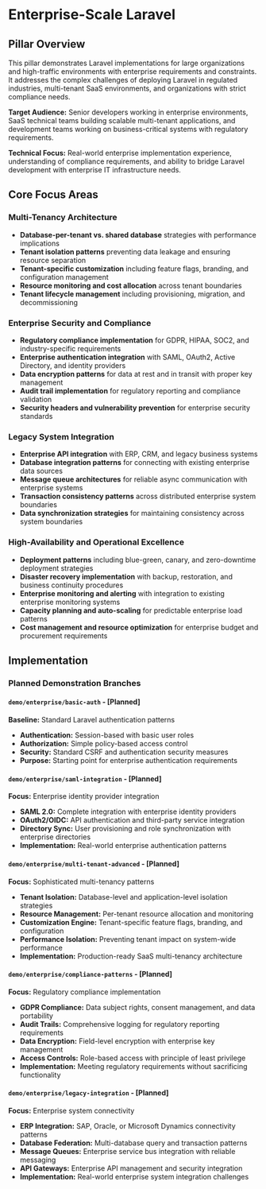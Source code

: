 # Enterprise-Scale Laravel

## Pillar Overview

This pillar demonstrates Laravel implementations for large organizations and high-traffic environments with enterprise
requirements and constraints. It addresses the complex challenges of deploying Laravel in regulated industries,
multi-tenant SaaS environments, and organizations with strict compliance needs.

**Target Audience:** Senior developers working in enterprise environments, SaaS technical teams building scalable
multi-tenant applications, and development teams working on business-critical systems with regulatory requirements.

**Technical Focus:** Real-world enterprise implementation experience, understanding of compliance requirements, and
ability to bridge Laravel development with enterprise IT infrastructure needs.

## Core Focus Areas

### Multi-Tenancy Architecture

- **Database-per-tenant vs. shared database** strategies with performance implications
- **Tenant isolation patterns** preventing data leakage and ensuring resource separation
- **Tenant-specific customization** including feature flags, branding, and configuration management
- **Resource monitoring and cost allocation** across tenant boundaries
- **Tenant lifecycle management** including provisioning, migration, and decommissioning

### Enterprise Security and Compliance

- **Regulatory compliance implementation** for GDPR, HIPAA, SOC2, and industry-specific requirements
- **Enterprise authentication integration** with SAML, OAuth2, Active Directory, and identity providers
- **Data encryption patterns** for data at rest and in transit with proper key management
- **Audit trail implementation** for regulatory reporting and compliance validation
- **Security headers and vulnerability prevention** for enterprise security standards

### Legacy System Integration

- **Enterprise API integration** with ERP, CRM, and legacy business systems
- **Database integration patterns** for connecting with existing enterprise data sources
- **Message queue architectures** for reliable async communication with enterprise systems
- **Transaction consistency patterns** across distributed enterprise system boundaries
- **Data synchronization strategies** for maintaining consistency across system boundaries

### High-Availability and Operational Excellence

- **Deployment patterns** including blue-green, canary, and zero-downtime deployment strategies
- **Disaster recovery implementation** with backup, restoration, and business continuity procedures
- **Enterprise monitoring and alerting** with integration to existing enterprise monitoring systems
- **Capacity planning and auto-scaling** for predictable enterprise load patterns
- **Cost management and resource optimization** for enterprise budget and procurement requirements

## Implementation

### Planned Demonstration Branches

#### `demo/enterprise/basic-auth` - [Planned]

**Baseline:** Standard Laravel authentication patterns

- **Authentication:** Session-based with basic user roles
- **Authorization:** Simple policy-based access control
- **Security:** Standard CSRF and authentication security measures
- **Purpose:** Starting point for enterprise authentication requirements

#### `demo/enterprise/saml-integration` - [Planned]

**Focus:** Enterprise identity provider integration

- **SAML 2.0:** Complete integration with enterprise identity providers
- **OAuth2/OIDC:** API authentication and third-party service integration
- **Directory Sync:** User provisioning and role synchronization with enterprise directories
- **Implementation:** Real-world enterprise authentication patterns

#### `demo/enterprise/multi-tenant-advanced` - [Planned]

**Focus:** Sophisticated multi-tenancy patterns

- **Tenant Isolation:** Database-level and application-level isolation strategies
- **Resource Management:** Per-tenant resource allocation and monitoring
- **Customization Engine:** Tenant-specific feature flags, branding, and configuration
- **Performance Isolation:** Preventing tenant impact on system-wide performance
- **Implementation:** Production-ready SaaS multi-tenancy architecture

#### `demo/enterprise/compliance-patterns` - [Planned]

**Focus:** Regulatory compliance implementation

- **GDPR Compliance:** Data subject rights, consent management, and data portability
- **Audit Trails:** Comprehensive logging for regulatory reporting requirements
- **Data Encryption:** Field-level encryption with enterprise key management
- **Access Controls:** Role-based access with principle of least privilege
- **Implementation:** Meeting regulatory requirements without sacrificing functionality

#### `demo/enterprise/legacy-integration` - [Planned]

**Focus:** Enterprise system connectivity

- **ERP Integration:** SAP, Oracle, or Microsoft Dynamics connectivity patterns
- **Database Federation:** Multi-database query and transaction patterns
- **Message Queues:** Enterprise service bus integration with reliable messaging
- **API Gateways:** Enterprise API management and security integration
- **Implementation:** Real-world enterprise system integration challenges

